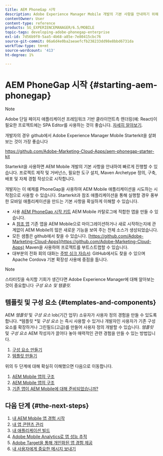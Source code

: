 ```yaml
---
title: AEM PhoneGap 시작
description: Adobe Experience Manager Mobile 개발의 기본 사항을 안내하기 위해 starterkit을 사용하는 방법을 알아봅니다.
contentOwner: User
content-type: reference
products: SG_EXPERIENCEMANAGER/6.5/MOBILE
topic-tags: developing-adobe-phonegap-enterprise
exl-id: 7d56b9f0-5aa5-4b68-a85e-7e80415cbc76
source-git-commit: 06a6d4e0ba2aeaefcfb238233dd98e8bbd6731da
workflow-type: tm+mt
source-wordcount: '413'
ht-degree: 1%

---
```


# AEM PhoneGap 시작 {#starting-aem-phonegap}

>[!NOTE]
>
>Adobe 단일 페이지 애플리케이션 프레임워크 기반 클라이언트측 렌더링(예: React)이 필요한 프로젝트에는 SPA Editor를 사용하는 것이 좋습니다. [자세히 알아보기](/help/sites-developing/spa-overview.md).

개발자의 경우 github에서 Adobe Experience Manager Mobile Starterkit을 살펴보는 것이 가장 좋습니다

https://github.com/Adobe-Marketing-Cloud-Apps/aem-phonegap-starter-kit

Starterkit을 사용하면 AEM Mobile 개발의 기본 사항을 안내하여 빠르게 진행할 수 있습니다. 프로젝트 제작 및 거버넌스, 필요한 도구 설치, Maven Archetype 정의, 구축, 배포 및 자체 경험 작성으로 시작합니다.

개발자는 이 예제를 PhoneGap을 사용하여 AEM Mobile 애플리케이션을 시도하는 시작점으로 사용할 수 있습니다. Starterkit과 참조 애플리케이션을 통해 실행할 경우 풍부한 모바일 애플리케이션을 만드는 기본 사항을 확실하게 이해할 수 있습니다.

* 사용 [AEM PhoneGap 시작 키트](https://github.com/Adobe-Marketing-Cloud-Apps/aem-phonegap-starter-kit) AEM Mobile 카탈로그에 적합한 앱을 만들 수 있습니다.
* A [참조 앱](https://github.com/Adobe-Marketing-Cloud-Apps/aem-mobile-hybrid-reference) 기존 앱을 AEM Mobile으로 마이그레이션하거나 새로 시작하는지에 관계없이 AEM Mobile의 많은 새로운 기능을 보여 주는 전체 소스가 생성되었습니다.
* 모든 샘플은 github에서 찾을 수 있습니다. [https://github.com/Adobe-Marketing-Cloud-Apps](https://github.com/Adobe-Marketing-Cloud-Apps) Maven을 사용하여 프로젝트를 부트스트랩할 수 있습니다.
* 대부분의 전화 회의 대화는 [주방 싱크 자습서](https://github.com/blefebvre/aem-phonegap-kitchen-sink): GitHub에서도 찾을 수 있으며 Apache Cordova 기본 확장성 사용에 중점을 둡니다.

>[!NOTE]
>
>스타터킷을 숙지할 기회가 생긴다면 Adobe Experience Manager에 대해 알아보는 것이 중요합니다 *구성 요소 및 템플릿.*

## 템플릿 및 구성 요소 {#templates-and-components}

AEM *템플릿* 및 *구성 요소* lob(기간 업무) 소유자가 사용자 정의 경험을 만들 수 있도록 합니다. *템플릿 *및 *구성 요소* 는 즉시 사용할 수 있거나 개발자인 사용자가 기존 구성 요소를 확장하거나 그린필드(고급)를 만들어 사용자 정의 개발할 수 있습니다. *템플릿* 및 *구성 요소* AEM 작성자가 끌어다 놓아 매력적인 관련 경험을 만들 수 있는 방법입니다.

1. [구성 요소 만들기](/help/sites-developing/components.md)
1. [템플릿 만들기](/help/sites-developing/templates.md)

위의 두 단계에 대해 확실히 이해했으면 다음으로 이동합니다.

1. [AEM Mobile 앱의 구조](/help/mobile/phonegap-structure-an-app.md)
1. [AEM Mobile 앱의 구조](/help/mobile/phonegap-apps-arch.md)
1. [기존 앱이 AEM Mobile에 대해 준비되었습니까?](/help/mobile/phonegap-adding-content-to-imported-app.md)

## 다음 단계 {#the-next-steps}

1. [내 AEM Mobile 앱 경험 시작](/help/mobile/starting-aem-phonegap-app.md)
1. [내 앱 콘텐츠 관리](/help/mobile/phonegap-manage-app-content.md)
1. [내 애플리케이션 빌드](/help/mobile/building-app-mobile-phonegap.md)
1. [Adobe Mobile Analytics로 앱 성능 추적](/help/mobile/phonegap-intro-to-app-analytics.md)
1. [Adobe Target을 통해 개인화된 앱 경험 제공](/help/mobile/phonegap-aem-mobile-content-personalization.md)
1. [내 사용자에게 중요한 메시지 보내기](/help/mobile/phonegap-push-notifications.md)
